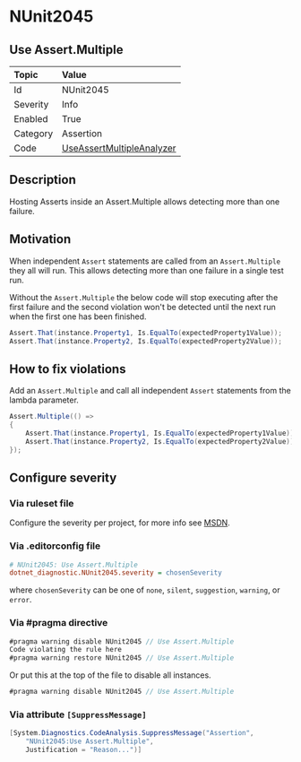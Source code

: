# NUnit2045

## Use Assert.Multiple

| Topic    | Value
| :--      | :--
| Id       | NUnit2045
| Severity | Info
| Enabled  | True
| Category | Assertion
| Code     | [UseAssertMultipleAnalyzer](https://github.com/nunit/nunit.analyzers/blob/master/src/nunit.analyzers/UseAssertMultiple/UseAssertMultipleAnalyzer.cs)

## Description

Hosting Asserts inside an Assert.Multiple allows detecting more than one failure.

## Motivation

When independent `Assert` statements are called from an `Assert.Multiple` they all will run.
This allows detecting more than one failure in a single test run.

Without the `Assert.Multiple` the below code will stop executing after the first failure and the second
violation won't be detected until the next run when the first one has been finished.

```csharp
Assert.That(instance.Property1, Is.EqualTo(expectedProperty1Value));
Assert.That(instance.Property2, Is.EqualTo(expectedProperty2Value));
```

## How to fix violations

Add an `Assert.Multiple` and call all independent `Assert` statements from the lambda parameter.

```csharp
Assert.Multiple(() =>
{
    Assert.That(instance.Property1, Is.EqualTo(expectedProperty1Value));
    Assert.That(instance.Property2, Is.EqualTo(expectedProperty2Value));
});
```
<!-- start generated config severity -->
## Configure severity

### Via ruleset file

Configure the severity per project, for more info see [MSDN](https://learn.microsoft.com/en-us/visualstudio/code-quality/using-rule-sets-to-group-code-analysis-rules?view=vs-2022).

### Via .editorconfig file

```ini
# NUnit2045: Use Assert.Multiple
dotnet_diagnostic.NUnit2045.severity = chosenSeverity
```

where `chosenSeverity` can be one of `none`, `silent`, `suggestion`, `warning`, or `error`.

### Via #pragma directive

```csharp
#pragma warning disable NUnit2045 // Use Assert.Multiple
Code violating the rule here
#pragma warning restore NUnit2045 // Use Assert.Multiple
```

Or put this at the top of the file to disable all instances.

```csharp
#pragma warning disable NUnit2045 // Use Assert.Multiple
```

### Via attribute `[SuppressMessage]`

```csharp
[System.Diagnostics.CodeAnalysis.SuppressMessage("Assertion",
    "NUnit2045:Use Assert.Multiple",
    Justification = "Reason...")]
```
<!-- end generated config severity -->
